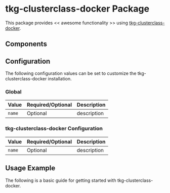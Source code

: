 # tkg-clusterclass-docker Package

This package provides << awesome functionality >> using [tkg-clusterclass-docker](https://INFO_NEEDED).

## Components

## Configuration

The following configuration values can be set to customize the tkg-clusterclass-docker installation.

### Global

| Value | Required/Optional | Description |
|-------|-------------------|-------------|
| `name` | Optional | description |

### tkg-clusterclass-docker Configuration

| Value | Required/Optional | Description |
|-------|-------------------|-------------|
| `name` | Optional | description |

## Usage Example

The following is a basic guide for getting started with tkg-clusterclass-docker.
